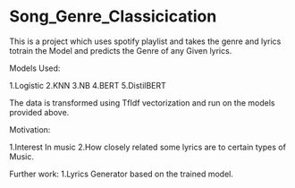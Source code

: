 # Song_Genre_Classicication
This is a project which uses spotify playlist and takes the genre and lyrics totrain the Model and predicts the Genre of any Given lyrics.

Models Used:

1.Logistic
2.KNN
3.NB
4.BERT
5.DistilBERT

The data is transformed using TfIdf vectorization and run on the models provided above.

Motivation:

1.Interest In music 
2.How closely related some lyrics are to certain types of Music.

Further work:
1.Lyrics Generator based on the trained model.

